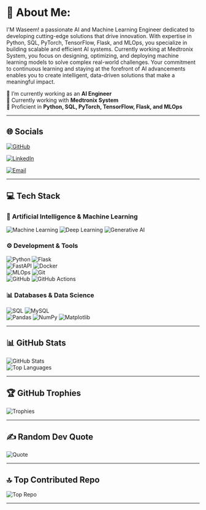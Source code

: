 # 💫 About Me:
I'M Waseem! a passionate AI and Machine Learning Engineer dedicated to developing cutting-edge solutions that drive innovation. With expertise in Python, SQL, PyTorch, TensorFlow, Flask, and MLOps, you specialize in building scalable and efficient AI systems. Currently working at Medtronix System, you focus on designing, optimizing, and deploying machine learning models to solve complex real-world challenges. Your commitment to continuous learning and staying at the forefront of AI advancements enables you to create intelligent, data-driven solutions that make a meaningful impact.

🔭 I’m currently working as an **AI Engineer**  
🌱 Currently working with **Medtronix System**  
💬 Proficient in **Python, SQL, PyTorch, TensorFlow, Flask, and MLOps**  

---

## 🌐 **Socials**  
[![GitHub](https://img.shields.io/badge/GitHub-WaseemAbbas7070-black?style=for-the-badge&logo=github)](https://github.com/waseemabbas7070) 

[![LinkedIn](https://img.shields.io/badge/LinkedIn-Waseem%20Abbas-blue?style=for-the-badge&logo=linkedin)](https://www.linkedin.com/in/waseemabbas7070)

[![Email](https://img.shields.io/badge/Email-maharwaseem0070%40gmail.com-red?style=for-the-badge&logo=gmail)](mailto:maharwaseem0070@gmail.com)  

---

## 💻 **Tech Stack**  

### 🧠 **Artificial Intelligence & Machine Learning**  
![Machine Learning](https://img.shields.io/badge/AI-Machine%20Learning-yellow?style=for-the-badge&logo=ai)  ![Deep Learning](https://img.shields.io/badge/AI-Deep%20Learning-blueviolet?style=for-the-badge&logo=deep-learning)  ![Generative AI](https://img.shields.io/badge/AI-Generative%20AI-orange?style=for-the-badge&logo=artificial-intelligence)  

### ⚙️ **Development & Tools**  
![Python](https://img.shields.io/badge/Language-Python-blue?style=for-the-badge&logo=python)  ![Flask](https://img.shields.io/badge/Framework-Flask-black?style=for-the-badge&logo=flask)  
![FastAPI](https://img.shields.io/badge/Framework-FastAPI-green?style=for-the-badge&logo=fastapi)  ![Docker](https://img.shields.io/badge/Tool-Docker-blue?style=for-the-badge&logo=docker)  
![MLOps](https://img.shields.io/badge/Tool-MLOps-green?style=for-the-badge&logo=mlops)  ![Git](https://img.shields.io/badge/Version%20Control-Git-orange?style=for-the-badge&logo=git)  
![GitHub](https://img.shields.io/badge/Platform-GitHub-black?style=for-the-badge&logo=github)  ![GitHub Actions](https://img.shields.io/badge/CI/CD-GitHub%20Actions-purple?style=for-the-badge&logo=github-actions)  


### 📊 **Databases & Data Science**  
![SQL](https://img.shields.io/badge/Database-SQL-lightgrey?style=for-the-badge&logo=mysql)  ![MySQL](https://img.shields.io/badge/Database-MySQL-blue?style=for-the-badge&logo=mysql)  
 ![Pandas](https://img.shields.io/badge/Library-Pandas-blue?style=for-the-badge&logo=pandas)  ![NumPy](https://img.shields.io/badge/Library-NumPy-lightblue?style=for-the-badge&logo=numpy)  ![Matplotlib](https://img.shields.io/badge/Library-Matplotlib-orange?style=for-the-badge&logo=matplotlib)  

---

## 📊 **GitHub Stats**  

![GitHub Stats](https://github-readme-stats.vercel.app/api?username=waseemabbas7070&show_icons=true&theme=radical)  
![Top Languages](https://github-readme-stats.vercel.app/api/top-langs/?username=waseemabbas7070&layout=compact&theme=radical)  

---

## 🏆 **GitHub Trophies**  
![Trophies](https://github-profile-trophy.vercel.app/?username=waseemabbas7070&theme=darkhub)  

---

## ✍️ **Random Dev Quote**  
![Quote](https://quotes-github-readme.vercel.app/api?quote=Success%20is%20not%20final,%20failure%20is%20not%20fatal:%20it%20is%20the%20courage%20to%20continue%20that%20counts.&author=Winston%20Churchill&type=horizontal&theme=radical)


---

## 🔝 **Top Contributed Repo**  
![Top Repo](https://github-contributor-stats.vercel.app/api?username=waseemabbas7070&theme=radical)  

---

<!---
waseemabbas7070/waseemabbas7070 is a ✨ special ✨ repository because its `README.md` (this file) appears on your GitHub profile.
You can click the Preview link to take a look at your changes.
--->  
